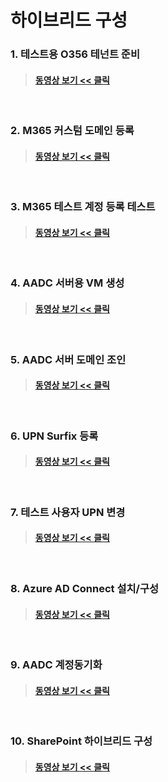 # 하이브리드 구성

### 1. 테스트용 O356 테넌트 준비
> #### [동영상 보기 << 클릭](https://youtu.be/a_ezFu8nmE8?t=4h06m09s)   
<br/>

### 2. M365 커스텀 도메인 등록
> #### [동영상 보기 << 클릭](https://youtu.be/a_ezFu8nmE8?t=4h06m54s)   
<br/>

### 3. M365 테스트 계정 등록 테스트
> #### [동영상 보기 << 클릭](https://youtu.be/a_ezFu8nmE8?t=4h08m54s)   
<br/>

### 4. AADC 서버용 VM 생성
> #### [동영상 보기 << 클릭](https://youtu.be/a_ezFu8nmE8?t=4h10m19s)   
<br/>

### 5. AADC 서버 도메인 조인
> #### [동영상 보기 << 클릭](https://youtu.be/a_ezFu8nmE8?t=4h16m54s)   
<br/>

### 6. UPN Surfix 등록
> #### [동영상 보기 << 클릭](https://youtu.be/a_ezFu8nmE8?t=4h19m04s)   
<br/>

### 7. 테스트 사용자 UPN 변경
> #### [동영상 보기 << 클릭](https://youtu.be/a_ezFu8nmE8?t=4h19m29s)   
<br/>

### 8. Azure AD Connect 설치/구성
> #### [동영상 보기 << 클릭](https://youtu.be/a_ezFu8nmE8?t=4h21m09s)   
<br/>

### 9. AADC 계정동기화
> #### [동영상 보기 << 클릭](https://youtu.be/a_ezFu8nmE8?t=4h28m19s)   
<br/>

### 10. SharePoint 하이브리드 구성
> #### [동영상 보기 << 클릭](https://youtu.be/a_ezFu8nmE8?t=4h32m24s)   
<br/>

